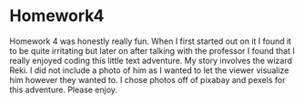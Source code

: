 # Homework4
Homework 4 was honestly really fun. When I first started out on it I found it to be quite irritating but later on after talking with the professor I found
that I really enjoyed coding this little text adventure. My story involves the wizard Reki. I did not include a photo of him as I wanted to let the viewer 
visualize him however they wanted to. I chose photos off of pixabay and pexels for this adventure. Please enjoy.
